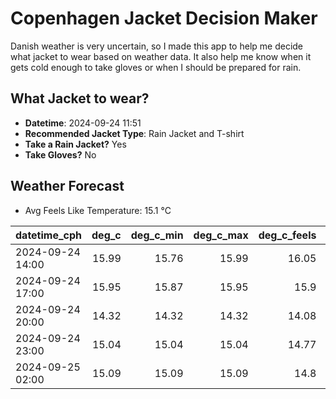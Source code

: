 
# Copenhagen Jacket Decision Maker

Danish weather is very uncertain, so I made this app to help me decide what jacket to wear based on weather data. 
It also help me know when it gets cold enough to take gloves or when I should be prepared for rain.

## What Jacket to wear?

- **Datetime**: 2024-09-24 11:51
- **Recommended Jacket Type**: Rain Jacket and T-shirt
- **Take a Rain Jacket?** Yes
- **Take Gloves?** No

## Weather Forecast
- Avg Feels Like Temperature: 15.1 °C

| datetime_cph     |   deg_c |   deg_c_min |   deg_c_max |   deg_c_feels | weather   | wind   | rain   |
|:-----------------|--------:|------------:|------------:|--------------:|:----------|:-------|:-------|
| 2024-09-24 14:00 |   15.99 |       15.76 |       15.99 |         16.05 | Rain      | Low    | Medium |
| 2024-09-24 17:00 |   15.95 |       15.87 |       15.95 |         15.9  | Clouds    | Low    | None   |
| 2024-09-24 20:00 |   14.32 |       14.32 |       14.32 |         14.08 | Rain      | Low    | Medium |
| 2024-09-24 23:00 |   15.04 |       15.04 |       15.04 |         14.77 | Rain      | Low    | Low    |
| 2024-09-25 02:00 |   15.09 |       15.09 |       15.09 |         14.8  | Rain      | High   | Low    |
        